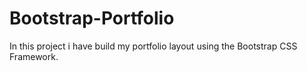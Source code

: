 # Bootstrap-Portfolio
In this project i have  build my portfolio layout using the Bootstrap CSS Framework.
